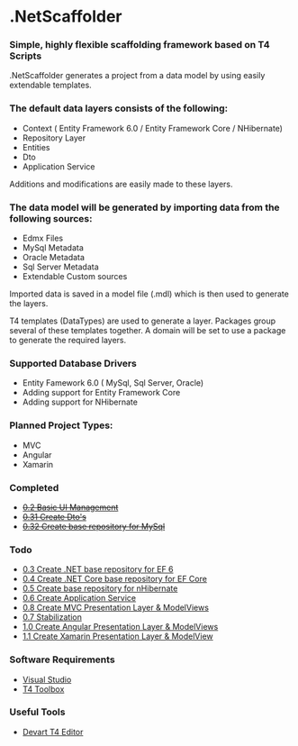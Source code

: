# .NetScaffolder

### Simple, highly flexible scaffolding framework based on T4 Scripts

.NetScaffolder generates a project from a data model by using easily extendable templates. 

### The default data layers consists of the following:

- Context ( Entity Framework 6.0 / Entity Framework Core / NHibernate)
- Repository Layer
- Entities
- Dto
- Application Service

Additions and modifications are easily made to these layers.

### The data model will be generated by importing data from the following sources:

- Edmx Files
- MySql Metadata
- Oracle Metadata
- Sql Server Metadata
- Extendable Custom sources

Imported data is saved in a model file (.mdl) which is then used to generate the layers.

T4 templates (DataTypes) are used to generate a layer. Packages group several of these templates together. A domain will be set to use a package to generate the required layers.

### Supported Database Drivers

- Entity Famework 6.0 ( MySql, Sql Server, Oracle)
- Adding support for Entity Framework Core
- Adding support for NHibernate

### Planned Project Types:

- MVC
- Angular 
- Xamarin

### Completed
- ~~[0.2 Basic UI Management](https://github.com/laredoza/.NetScaffolder/milestone/2)~~
- ~~[0.31 Create Dto's](https://github.com/laredoza/.NetScaffolder/milestone/7)~~
- ~~[0.32 Create base repository for MySql](https://github.com/laredoza/.NetScaffolder/milestone/9)~~

### Todo
- [0.3 Create .NET base repository for EF 6](https://github.com/laredoza/.NetScaffolder/milestone/3)
- [0.4 Create .NET Core base repository for EF Core](https://github.com/laredoza/.NetScaffolder/milestone/4)
- [0.5 Create base repository for nHibernate](https://github.com/laredoza/.NetScaffolder/milestone/5)
- [0.6 Create Application Service](https://github.com/laredoza/.NetScaffolder/milestone/6)
- [0.8 Create MVC Presentation Layer & ModelViews](https://github.com/laredoza/.NetScaffolder/milestone/8)
- [0.7 Stabilization](https://github.com/laredoza/.NetScaffolder/milestone/12)
- [1.0 Create Angular Presentation Layer & ModelViews](https://github.com/laredoza/.NetScaffolder/milestone/10)
- [1.1 Create Xamarin Presentation Layer & ModelView](https://github.com/laredoza/.NetScaffolder/milestone/11)

### Software Requirements
- [Visual Studio](https://www.visualstudio.com/downloads/)
- [T4 Toolbox](https://marketplace.visualstudio.com/items?itemName=OlegVSych.T4ToolboxforVisualStudio2017)

### Useful Tools
- [Devart T4 Editor](https://www.devart.com/t4-editor/download.html)
